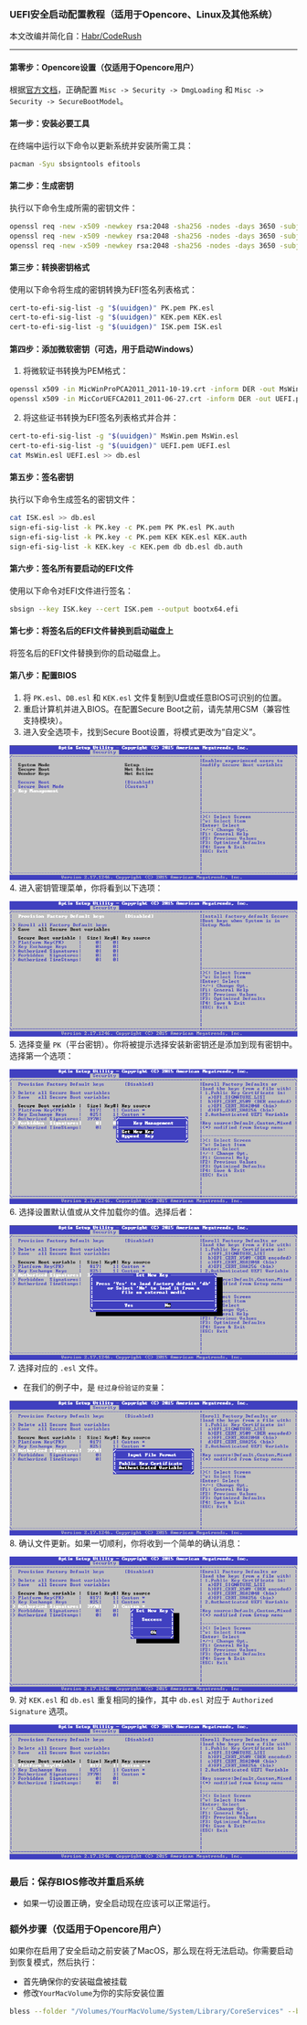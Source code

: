### UEFI安全启动配置教程（适用于Opencore、Linux及其他系统）

本文改编并简化自：[Habr/CodeRush](https://habr.com/en/articles/273497)

---

#### 第零步：Opencore设置（仅适用于Opencore用户）
根据[官方文档](https://dortania.github.io/OpenCore-Post-Install/universal/security/applesecureboot.html)，正确配置 `Misc -> Security -> DmgLoading` 和 `Misc -> Security -> SecureBootModel`。

#### 第一步：安装必要工具
在终端中运行以下命令以更新系统并安装所需工具：
```bash
pacman -Syu sbsigntools efitools
```

#### 第二步：生成密钥
执行以下命令生成所需的密钥文件：
```bash
openssl req -new -x509 -newkey rsa:2048 -sha256 -nodes -days 3650 -subj "/CN=Platform Key" -keyout PK.key -out PK.pem
openssl req -new -x509 -newkey rsa:2048 -sha256 -nodes -days 3650 -subj "/CN=Key Exchange Key" -keyout KEK.key -out KEK.pem
openssl req -new -x509 -newkey rsa:2048 -sha256 -nodes -days 3650 -subj "/CN=Image Signing Key" -keyout ISK.key -out ISK.pem
```

#### 第三步：转换密钥格式
使用以下命令将生成的密钥转换为EFI签名列表格式：
```bash
cert-to-efi-sig-list -g "$(uuidgen)" PK.pem PK.esl
cert-to-efi-sig-list -g "$(uuidgen)" KEK.pem KEK.esl
cert-to-efi-sig-list -g "$(uuidgen)" ISK.pem ISK.esl
```

#### 第四步：添加微软密钥（可选，用于启动Windows）
1. 将微软证书转换为PEM格式：
```bash
openssl x509 -in MicWinProPCA2011_2011-10-19.crt -inform DER -out MsWin.pem -outform PEM
openssl x509 -in MicCorUEFCA2011_2011-06-27.crt -inform DER -out UEFI.pem -outform PEM
```
2. 将这些证书转换为EFI签名列表格式并合并：
```bash
cert-to-efi-sig-list -g "$(uuidgen)" MsWin.pem MsWin.esl
cert-to-efi-sig-list -g "$(uuidgen)" UEFI.pem UEFI.esl
cat MsWin.esl UEFI.esl >> db.esl
```

#### 第五步：签名密钥
执行以下命令生成签名的密钥文件：
```bash
cat ISK.esl >> db.esl
sign-efi-sig-list -k PK.key -c PK.pem PK PK.esl PK.auth
sign-efi-sig-list -k PK.key -c PK.pem KEK KEK.esl KEK.auth
sign-efi-sig-list -k KEK.key -c KEK.pem db db.esl db.auth
```

#### 第六步：签名所有要启动的EFI文件
使用以下命令对EFI文件进行签名：
```bash
sbsign --key ISK.key --cert ISK.pem --output bootx64.efi
```

#### 第七步：将签名后的EFI文件替换到启动磁盘上
将签名后的EFI文件替换到你的启动磁盘上。

#### 第八步：配置BIOS
1. 将 `PK.esl`、`DB.esl` 和 `KEK.esl` 文件复制到U盘或任意BIOS可识别的位置。
2. 重启计算机并进入BIOS。在配置Secure Boot之前，请先禁用CSM（兼容性支持模块）。
3. 进入安全选项卡，找到Secure Boot设置，将模式更改为“自定义”。

![1](1.png)
4. 进入密钥管理菜单，你将看到以下选项：

![2](2.png)
5. 选择变量 `PK`（平台密钥）。你将被提示选择安装新密钥还是添加到现有密钥中。选择第一个选项：

![3](3.png)
6. 选择设置默认值或从文件加载你的值。选择后者：

![4](4.png)
7. 选择对应的 `.esl` 文件。
   - 在我们的例子中，是 `经过身份验证的变量`：

![5](5.png)
8. 确认文件更新。如果一切顺利，你将收到一个简单的确认消息：

![6](6.png)
9. 对 `KEK.esl` 和 `db.esl` 重复相同的操作，其中 `db.esl` 对应于 `Authorized Signature` 选项。

![7](7.png)

### 最后：保存BIOS修改并重启系统
- 如果一切设置正确，安全启动现在应该可以正常运行。

### 额外步骤（仅适用于Opencore用户）
如果你在启用了安全启动之前安装了MacOS，那么现在将无法启动。你需要启动到恢复模式，然后执行：
 - 首先确保你的安装磁盘被挂载
 - 修改`YourMacVolume`为你的实际安装位置
```bash
bless --folder "/Volumes/YourMacVolume/System/Library/CoreServices" --bootefi --personalize
```
